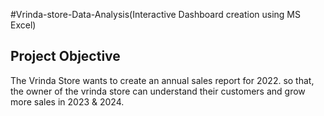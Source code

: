 #Vrinda-store-Data-Analysis(Interactive Dashboard creation using MS Excel)
## Project Objective
The Vrinda Store wants to create an annual sales report for 2022. so that, the owner of the vrinda store can understand their customers and grow more sales in 
2023 & 2024.

